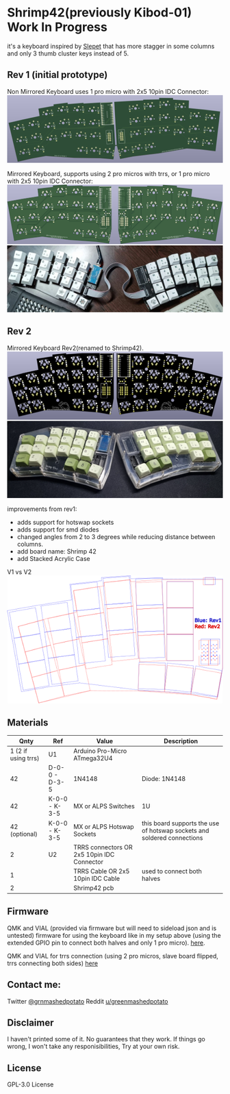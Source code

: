# Shrimp42(previously Kibod-01) Work In Progress

it's a keyboard inspired by [Slepet](https://github.com/ibnuda/Slepet) that has more stagger in some columns and only 3 thumb cluster keys instead of 5.

## Rev 1 (initial prototype)
Non Mirrored Keyboard uses 1 pro micro with 2x5 10pin IDC Connector:
![kibod](img/kibod.png)
 
Mirrored Keyboard, supports using 2 pro micros with trrs, or 1 pro micro with 2x5 10pin IDC Connector:
![mirror](img/mirror.png)
![mirror](img/mirror-printed.jpg)

## Rev 2
Mirrored Keyboard Rev2(renamed to Shrimp42).
![mirror](img/mirror-rev2.png)
![case](img/case.png)

improvements from rev1: 
- adds support for hotswap sockets
- adds support for smd diodes
- changed angles from 2 to 3 degrees while reducing distance between columns. 
- add board name: Shrimp 42
- add Stacked Acrylic Case

V1 vs V2
![mirror](img/rev1rev2.png)

## Materials

| Qnty | Ref | Value | Description |
| --- | --- | --- | --- |
| 1 (2 if using trrs) | U1 | Arduino Pro-Micro ATmega32U4 |
| 42 | D-0-0 - D-3-5 | 1N4148 | Diode: 1N4148 |
| 42 | K-0-0 - K-3-5 | MX or ALPS Switches | 1U |
| 42 (optional) | K-0-0 - K-3-5 | MX or ALPS Hotswap Sockets | this board supports the use of hotswap sockets and soldered connections |
| 2 | U2 | TRRS connectors OR 2x5 10pin IDC Connector |
| 1 | | TRRS Cable OR 2x5 10pin IDC Cable | used to connect both halves |
| 2 | | Shrimp42 pcb |
 
## Firmware
QMK and VIAL (provided via firmware but will need to sideload json and is untested) firmware for using the keyboard like in my setup above (using the extended GPIO pin to connect both halves and only 1 pro micro). [here](https://github.com/GreenMashedPotato/vial-qmk/tree/Shrimp42/keyboards/shrimp42).
 
QMK and VIAL for trrs connection (using 2 pro micros, slave board flipped, trrs connecting both sides) [here](https://github.com/GreenMashedPotato/vial-qmk/tree/Shrimp42/keyboards/shrimp42trrs)

## Contact me:
Twitter [@grnmashedpotato](https://twitter.com/GrnMashedPotato)
Reddit [u/greenmashedpotato](https://www.reddit.com/user/greenmashedpotato)

## Disclaimer
I haven't printed some of it. No guarantees that they work.
If things go wrong, I won't take any responisibilities, Try at your own risk.

## License
GPL-3.0 License
